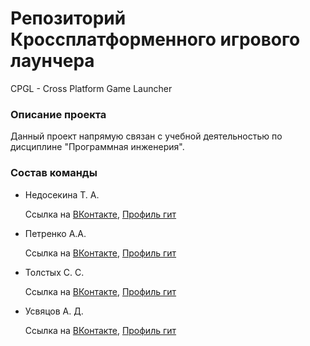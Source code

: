 # Репозиторий Кроссплатформенного игрового лаунчера

CPGL - Cross Platform Game Launcher


### Описание проекта

Данный проект напрямую связан с учебной деятельностью по дисциплине "Программная инженерия". 


### Состав команды

- Недосекина Т. А. 

  Ссылка на [ВКонтакте](https://vk.com/titoto0), [Профиль гит]()



- Петренко А.А. 

  Ссылка на [ВКонтакте](https://vk.com/sentonik), [Профиль гит](https://github.com/PierSent)



- Толстых С. С.

  Ссылка на [ВКонтакте](https://vk.com/ssss1902), [Профиль гит]()



- Усвяцов А. Д.

  Ссылка на [ВКонтакте](https://vk.com/artyd1), [Профиль гит]()

###
